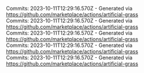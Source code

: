Commits: 2023-10-11T12:29:16.570Z - Generated via https://github.com/marketplace/actions/artificial-grass
<br>
Commits: 2023-10-11T12:29:16.570Z - Generated via https://github.com/marketplace/actions/artificial-grass
<br>
Commits: 2023-10-11T12:29:16.570Z - Generated via https://github.com/marketplace/actions/artificial-grass
<br>
Commits: 2023-10-11T12:29:16.570Z - Generated via https://github.com/marketplace/actions/artificial-grass
<br>
Commits: 2023-10-11T12:29:16.570Z - Generated via https://github.com/marketplace/actions/artificial-grass
<br>
